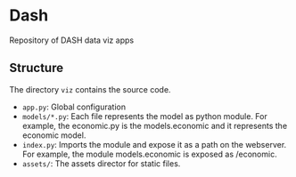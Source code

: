 # Dash
Repository of DASH data viz apps

## Structure

The directory `viz` contains the source code.

- `app.py`: Global configuration
- `models/*.py`: Each file represents the model as python module. For example, the economic.py is the models.economic and it represents the economic model.
- `index.py`: Imports the module and expose it as a path on the webserver. For example, the module models.economic is exposed as /economic.
- `assets/`: The assets director for static files.
